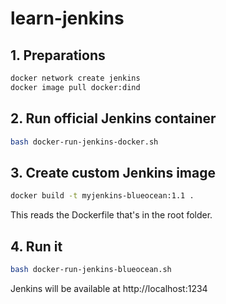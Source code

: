 # learn-jenkins

## 1. Preparations

```sh
docker network create jenkins
docker image pull docker:dind
```

## 2. Run official Jenkins container

```sh
bash docker-run-jenkins-docker.sh
```

## 3. Create custom Jenkins image

```sh
docker build -t myjenkins-blueocean:1.1 .
```

This reads the Dockerfile that's in the root folder.

## 4. Run it

```sh
bash docker-run-jenkins-blueocean.sh
```

Jenkins will be available at http://localhost:1234
